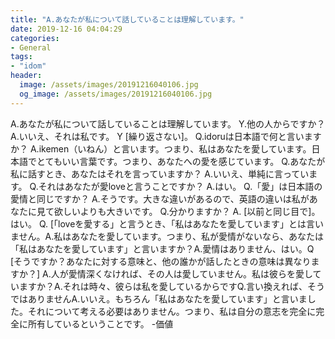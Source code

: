 ```yaml
---
title: "A.あなたが私について話していることは理解しています。"
date: 2019-12-16 04:04:29
categories:
- General
tags:
- "idom"
header:
  image: /assets/images/20191216040106.jpg
  og_image: /assets/images/20191216040106.jpg
---
```


A.あなたが私について話していることは理解しています。 Y.他の人からですか？ A.いいえ、それは私です。 Y [繰り返さない]。 Q.‬idoru‬は日本語で何と言いますか？ A.ikemen‬（いねん）と言います。つまり、私はあなたを愛しています。日本語でとてもいい言葉です。つまり、あなたへの愛を感じています。 Q.あなたが私に話すとき、あなたはそれを言っていますか？ A.いいえ、単純に言っています。 Q.それはあなたが愛loveと言うことですか？ A.はい。 Q.「愛」は日本語の愛情と同じですか？ A.そうです。大きな違いがあるので、英語の違いは私があなたに見て欲しいよりも大きいです。 Q.分かりますか？ A. [以前と同じ目で]。はい。 Q. [「loveを愛する」と言うとき、「私はあなたを愛しています」とは言いません。A.私はあなたを愛しています。つまり、私が愛情がないなら、あなたは「私はあなたを愛しています」と言いますか？A.愛情はありません、はい。Q [そうですか？あなたに対する意味と、他の誰かが話したときの意味は異なりますか？] A.人が愛情深くなければ、その人は愛していません。私は彼らを愛していますか？A.それは時々、彼らは私を愛しているからですQ.言い換えれば、そうではありませんA.いいえ。もちろん「私はあなたを愛しています」と言いました。それについて考える必要はありません。つまり、私は自分の意志を完全に完全に所有しているということです。 -価値
